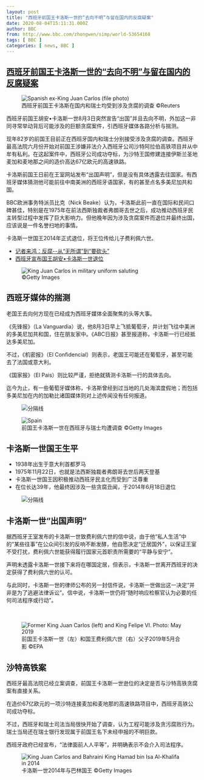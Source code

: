 ```yaml
---
layout: post
title: "西班牙前国王卡洛斯一世的“去向不明”与留在国内的反腐疑案"
date: 2020-08-04T15:11:31.000Z
author: BBC
from: http://www.bbc.com/zhongwen/simp/world-53654168
tags: [ BBC ]
categories: [ news, BBC ]
---
```

<!--1596553891000-->
[西班牙前国王卡洛斯一世的“去向不明”与留在国内的反腐疑案](http://www.bbc.com/zhongwen/simp/world-53654168)
------

<div>
<figure><img alt="Spanish ex-King Juan Carlos (file photo)" src="https://ichef.bbci.co.uk/news/600/cpsprodpb/861A/production/_113803343_mediaitem113803341.jpg" referrerpolicy="no-referrer"><br><figcaption>西班牙前国王卡洛斯在国内和瑞士均受到涉及贪腐的调查 ©Reuters</figcaption></figure><p class="story-body__introduction">西班牙前国王胡安•卡洛斯一世8月3日突然宣告“出国”并且去向不明，外加这一非同寻常举动背后可能涉及的巨额贪腐案件，引西班牙媒体各路分析与揣测。</p><p>现年82岁的前国王目前正在西班牙国内和瑞士分别接受涉及贪腐的调查。西班牙最高法院六月份开始对前国王涉嫌非法介入西班牙公司沙特阿拉伯高铁项目并从中牟有私利。在这起案件中，西班牙公司成功夺标，为沙特王国修建连接伊斯兰圣地麦加和麦地那之间的造价高达67亿欧元的高速铁路。</p><p>卡洛斯前国王日前在王室网站发布“出国声明”，但是没有具体透露去往国家。有西班牙媒体猜测他可能前往中南美洲的西班牙语国家，有的甚至点名多美尼加共和国。</p><p>BBC欧洲事务特派员比克（Nick Beake）认为，卡洛斯此前一直在国际和民间口碑甚佳，特别是在1975年在前法西斯独裁者弗朗哥去世之后，成功推动西班牙民主转型过程中发挥了巨大影响力。但他晚年因为涉及贪腐案件而退位并最终出国，应该说是一件名誉扫地的事情。</p><p>卡洛斯一世国王2014年正式退位，将王位传给儿子费利佩六世。</p><ul class="story-body__unordered-list"><li class="story-body__list-item"><a href="https://www.bbc.com/zhongwen/trad/mobile/fooc/2013/02/130219_fooc_spanish_corruption_epidemic.shtml" class="story-body__link">记者来鸿：反腐--从“无所谓”到“要砍头”</a></li><li class="story-body__list-item"><a href="https://www.bbc.com/zhongwen/trad/world/2014/06/140602_spain_king_abdicate" class="story-body__link">西班牙宣布国王胡安•卡洛斯一世退位</a></li></ul><figure><img alt="King Juan Carlos in military uniform saluting" src="https://ichef.bbci.co.uk/news/600/cpsprodpb/12836/production/_113403857_gettyimages-105206903.jpg" referrerpolicy="no-referrer"><br><figcaption> ©Getty Images</figcaption></figure><h2 class="story-body__crosshead">西班牙媒体的揣测</h2><p>老国王去向何方现在已经成为西班牙媒体全面聚焦的头等大事。</p><p>《先锋报》（La Vanguardia）说，他8月3日早上飞抵葡萄牙，并计划飞往中美洲的多美尼加共和国，住在朋友家中。《ABC日报》甚至报道称，卡洛斯一行已经抵达多美尼加。</p><p>不过，《机密报》（El Confidencial）则表示，老国王可能还在葡萄牙，甚至可能去了法国或意大利。</p><p>《国家报》（El Pais）则比较严谨，拒绝就猜测卡洛斯一行的具体去向。</p><p>迄今为止，有一些葡萄牙媒体称，卡洛斯曾经到过当地的几处海滨度假地；而包括多美尼加在内的加勒比诸国媒体则对上述传闻没有任何报道。</p><figure><img alt="分隔线" src="https://ichef.bbci.co.uk/news/600/cpsprodpb/11120/production/_112502996_cps_web_banner_bottom_640x3-nc.png" referrerpolicy="no-referrer"><br><figcaption></figcaption></figure><figure><img alt="Spain" s former king juan carlos. file photo' src="https://ichef.bbci.co.uk/news/600/cpsprodpb/DEA7/production/_113399965_gettyimages-535432858.jpg" referrerpolicy="no-referrer"><br><figcaption>前国王卡洛斯一世在西班牙与瑞士均遭调查 ©Getty Images</figcaption></figure><h2 class="story-body__crosshead">卡洛斯一世国王生平</h2><ul class="story-body__unordered-list"><li class="story-body__list-item">1938年出生于意大利首都罗马</li><li class="story-body__list-item">1975年11月22日，也就是法西斯独裁者弗朗哥去世后两天登基</li><li class="story-body__list-item">卡洛斯一世国王因积极推动西班牙民主化而受到广泛尊重</li><li class="story-body__list-item">在位长达39年，他最终因涉及一些贪腐丑闻，于2014年6月18日退位</li></ul><figure><img alt="分隔线" src="https://ichef.bbci.co.uk/news/600/cpsprodpb/11120/production/_112502996_cps_web_banner_bottom_640x3-nc.png" referrerpolicy="no-referrer"><br><figcaption></figcaption></figure><h2 class="story-body__crosshead">卡洛斯一世“出国声明”</h2><p>据西班牙王室发布的卡洛斯一世致费利佩六世的信中说，由于他“私人生活”中的“某些往事”在公众间引发的反响不断发酵，他自愿决定“迁居国外”，以保证王室不受打扰，费利佩六世能获得履行国家元首职责所需要的“平静与安宁”。</p><p>声明未透露卡洛斯一世接下来将在哪国定居，但表示，卡洛斯一世离开西班牙的决定获得了费利佩六世的认可。</p><p>与此同时，卡洛斯一世的律师公布的另一封信件说，卡洛斯一世做出这一决定“并非是为了逃避法律诉讼”。信中说，卡洛斯一世仍将“随时响应检察官认为必要的任何司法程序或行动”。</p><p>　　</p><figure><img alt="Former King Juan Carlos (left) and King Felipe VI. Photo: May 2019" src="https://ichef.bbci.co.uk/news/600/cpsprodpb/2717/production/_111270001_5dc2ff34-6839-4656-bfc8-7e15e4976dbf.jpg" referrerpolicy="no-referrer"><br><figcaption>前国王卡洛斯一世（左）和国王费利佩六世（右）父子2019年5月合影 ©EPA</figcaption></figure><h2 class="story-body__crosshead">沙特高铁案</h2><p>西班牙最高法院已经立案调查，前国王卡洛斯一世逊位的决定是否与沙特高铁贪腐案有直接关系。</p><p>在造价67亿欧元的一项沙特连接麦加和麦地那的高速铁路项目中，西班牙高铁公司成功夺标。</p><p>不过，西班牙和瑞士司法当局很快开始了调查，认为工程可能涉及贪污腐败行为。瑞士当局还在瑞士银行发现属于前国王名下未经申报的不明巨款。</p><p>西班牙政府已经宣布，“法律面前人人平等”，并明确表示不会介入司法程序。</p><figure><img alt="King Juan Carlos and Bahraini King Hamad bin Isa Al-Khalifa in 2014" src="https://ichef.bbci.co.uk/news/600/cpsprodpb/DA16/production/_113403855_gettyimages-487595697.jpg" referrerpolicy="no-referrer"><br><figcaption>卡洛斯一世2014年与巴林国王 ©Getty Images</figcaption></figure>
</div>
